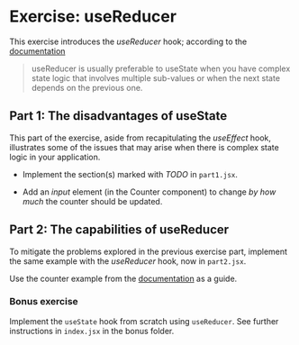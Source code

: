 # Exercise: useReducer

This exercise introduces the _useReducer_ hook; according to the [documentation](https://reactjs.org/docs/hooks-reference.html#usereducer)

> useReducer is usually preferable to useState when you have complex state logic that involves multiple sub-values or when the next state depends on the previous one.

## Part 1: The disadvantages of useState

This part of the exercise, aside from recapitulating the _useEffect_ hook, illustrates some of the issues that may arise when there is complex state logic in your application.

- Implement the section(s) marked with _TODO_ in `part1.jsx`.

- Add an _input_ element (in the Counter component) to change _by how much_ the counter should be updated.

## Part 2: The capabilities of useReducer

To mitigate the problems explored in the previous exercise part, implement the same example with the _useReducer_ hook, now in `part2.jsx`.

Use the counter example from the [documentation](https://reactjs.org/docs/hooks-reference.html#usereducer) as a guide.

### Bonus exercise

Implement the `useState` hook from scratch using `useReducer`. See further instructions in `index.jsx` in the bonus folder.
